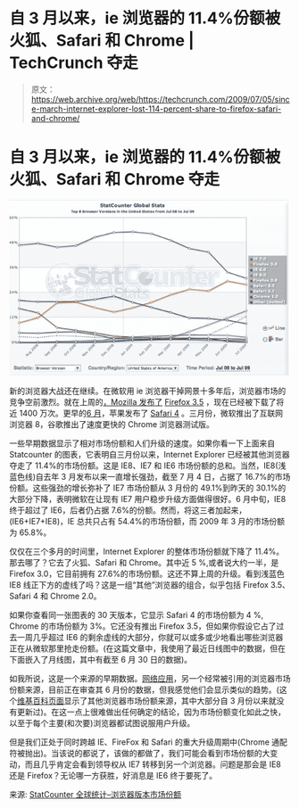 # 自 3 月以来，ie 浏览器的 11.4%份额被火狐、Safari 和 Chrome | TechCrunch 夺走

> 原文：<https://web.archive.org/web/https://techcrunch.com/2009/07/05/since-march-internet-explorer-lost-114-percent-share-to-firefox-safari-and-chrome/>

# 自 3 月以来，ie 浏览器的 11.4%份额被火狐、Safari 和 Chrome 夺走

![](img/4214a41e2b8fd8a020de3f6ce3a36246.png)

新的浏览器大战还在继续。在微软用 ie 浏览器干掉网景十多年后，浏览器市场的竞争空前激烈。就在上周的[，Mozilla 发布了](https://web.archive.org/web/20230404195426/https://techcrunch.com/2009/06/30/firefox-35-soars-past-a-million-downloads-approaching-100-downloads-a-second/) [Firefox 3.5](https://web.archive.org/web/20230404195426/http://www.mozilla.com/en-US/firefox/upgrade.html) ，现在已经被下载了将近 1400 万次。更早的[6 月](https://web.archive.org/web/20230404195426/https://techcrunch.com/2009/06/12/browser-wars-continue-apple-claims-11-million-downloads-for-new-safari-in-3-days/)，苹果发布了 [Safari 4](https://web.archive.org/web/20230404195426/http://www.apple.com/safari/download/) 。三月份，微软推出了互联网浏览器 8，谷歌推出了速度更快的 Chrome 浏览器测试版。

一些早期数据显示了相对市场份额和人们升级的速度。如果你看一下上面来自 Statcounter 的图表，它表明自三月份以来，Internet Explorer 已经被其他浏览器夺走了 11.4%的市场份额。这是 IE8、IE7 和 IE6 市场份额的总和。当然，IE8(浅蓝色线)自去年 3 月发布以来一直增长强劲，截至 7 月 4 日，占据了 16.7%的市场份额。这些强劲的增长弥补了 IE7 市场份额从 3 月份的 49.1%到昨天的 30.1%的大部分下降，表明微软在让现有 IE7 用户稳步升级方面做得很好。6 月中旬，IE8 终于超过了 IE6，后者仍占据 7.6%的份额。然而，将这三者加起来，(IE6+IE7+IE8)，IE 总共只占有 54.4%的市场份额，而 2009 年 3 月的市场份额为 65.8%。

仅仅在三个多月的时间里，Internet Explorer 的整体市场份额就下降了 11.4%。那去哪了？它去了火狐、Safari 和 Chrome。其中近 5 %,或者说大约一半，是 Firefox 3.0，它目前拥有 27.6%的市场份额。这还不算上周的升级。看到浅蓝色 IE8 线正下方的虚线了吗？这是一组“其他”浏览器的组合，似乎包括 Firefox 3.5、Safari 4 和 Chrome 2.0。

如果你查看同一张图表的 30 天版本，它显示 Safari 4 的市场份额为 4 %, Chrome 的市场份额为 3%。它还没有推出 Firefox 3.5，但如果你假设它占了过去一周几乎超过 IE6 的剩余虚线的大部分，你就可以或多或少地看出哪些浏览器正在从微软那里抢走份额。(在这篇文章中，我使用了最近日线图中的数据，但在下面嵌入了月线图，其中有截至 6 月 30 日的数据)。

如我所说，这是一个来源的早期数据。[网络应用](https://web.archive.org/web/20230404195426/http://marketshare.hitslink.com/default.aspx)，另一个经常被引用的浏览器市场份额来源，目前正在审查其 6 月份的数据，但我感觉他们会显示类似的趋势。(这个[维基百科页面](https://web.archive.org/web/20230404195426/http://en.wikipedia.org/wiki/Browser_usage)显示了其他浏览器市场份额来源，其中大部分自 3 月份以来就没有更新过)。在这一点上很难做出任何确定的结论，因为市场份额变化如此之快，以至于每个主要(和次要)浏览器都试图说服用户升级。

但是我们正处于同时跨越 IE、FireFox 和 Safari 的重大升级周期中(Chrome 通配符被抛出)。当该说的都说了，该做的都做了，我们可能会看到市场份额的大变动，而且几乎肯定会看到领导权从 IE7 转移到另一个浏览器。问题是那会是 IE8 还是 Firefox？无论哪一方获胜，好消息是 IE6 终于要死了。

来源: [StatCounter 全球统计–浏览器版本市场份额](https://web.archive.org/web/20230404195426/http://gs.statcounter.com/#browser_version-US-monthly-200807-200907)